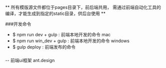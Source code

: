 ** 所有模版源文件都位于pages目录下，前后端共用，
   需通过前端自动化工具的编译，才能生成到指定的static目录，供后台使用 **

###开发命令
- $ npm run dev + gulp         : 前端本地开发的命令  mac
- $ npm run win_dev + gulp     : 前端本地开发的命令  windows
- $ gulp deploy  : 前端发布的命令

###
-- 前端ui框架  ant.design
